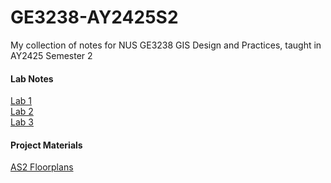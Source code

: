 # GE3238-AY2425S2
My collection of notes for NUS GE3238 GIS Design and Practices, taught in AY2425 Semester 2 

#### Lab Notes
[Lab 1](labs/lab1.pdf)    
[Lab 2](labs/lab2.pdf)     
[Lab 3](labs/lab3.pdf)   

#### Project Materials
[AS2 Floorplans](images/as2) 
